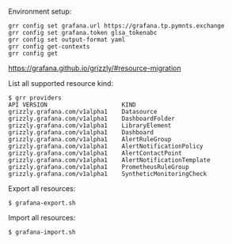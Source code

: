 Environment setup:
```
grr config set grafana.url https://grafana.tp.pymnts.exchange
grr config set grafana.token glsa_tokenabc
grr config set output-format yaml
grr config get-contexts
grr config get
```

https://grafana.github.io/grizzly/#resource-migration

List all supported resource kind:
```
$ grr providers      
API VERSION                     KIND
grizzly.grafana.com/v1alpha1    Datasource
grizzly.grafana.com/v1alpha1    DashboardFolder
grizzly.grafana.com/v1alpha1    LibraryElement
grizzly.grafana.com/v1alpha1    Dashboard
grizzly.grafana.com/v1alpha1    AlertRuleGroup
grizzly.grafana.com/v1alpha1    AlertNotificationPolicy
grizzly.grafana.com/v1alpha1    AlertContactPoint
grizzly.grafana.com/v1alpha1    AlertNotificationTemplate
grizzly.grafana.com/v1alpha1    PrometheusRuleGroup
grizzly.grafana.com/v1alpha1    SyntheticMonitoringCheck
```

Export all resources:
```
$ grafana-export.sh
```

Import all resources:
```
$ grafana-import.sh
```